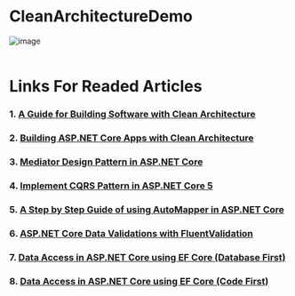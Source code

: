 # CleanArchitectureDemo
![image](https://github.com/alymomdouh/myDotNet7CleanArchitectureDemo/assets/33808080/932189c0-a9ba-4322-a3ce-4635faff9424)
<br/>
<br/>

# Links For Readed Articles 
### 1. [A Guide for Building Software with Clean Architecture](https://www.ezzylearning.net/tutorial/a-guide-for-building-software-with-clean-architecture)
### 2. [Building ASP.NET Core Apps with Clean Architecture](https://www.ezzylearning.net/tutorial/building-asp-net-core-apps-with-clean-architecture)
### 3. [Mediator Design Pattern in ASP.NET Core](https://www.ezzylearning.net/tutorial/mediator-design-pattern-in-asp-net-core)
### 4. [Implement CQRS Pattern in ASP.NET Core 5](https://www.ezzylearning.net/tutorial/implement-cqrs-pattern-in-asp-net-core-5)
### 5. [A Step by Step Guide of using AutoMapper in ASP.NET Core](https://www.ezzylearning.net/tutorial/a-step-by-step-guide-of-using-automapper-in-asp-net-core)
### 6. [ASP.NET Core Data Validations with FluentValidation](https://www.ezzylearning.net/tutorial/asp-net-core-data-validations-with-fluentvalidation)
### 7. [Data Access in ASP.NET Core using EF Core (Database First)](https://www.ezzylearning.net/tutorial/data-access-in-asp-net-core-using-ef-core-database-first)
### 8. [Data Access in ASP.NET Core using EF Core (Code First)](https://www.ezzylearning.net/tutorial/data-access-in-asp-net-core-using-ef-core-code-first)





